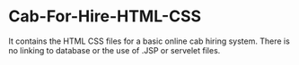 # Cab-For-Hire-HTML-CSS

It contains the HTML CSS files for a basic online cab hiring system. There is no linking to database or the use of .JSP or servelet files.
